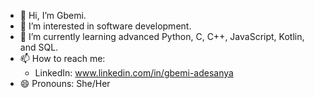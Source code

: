 - 👋 Hi, I’m Gbemi.
- 👀 I’m interested in software development.
- 🌱 I’m currently learning advanced Python, C, C++, JavaScript, Kotlin, and SQL.
- 📫 How to reach me:
    -  LinkedIn: www.linkedin.com/in/gbemi-adesanya
- 😄 Pronouns: She/Her

<!---
gbemi-adesanya/gbemi-adesanya is a ✨ special ✨ repository because its `README.md` (this file) appears on your GitHub profile.
You can click the Preview link to take a look at your changes.
--->
